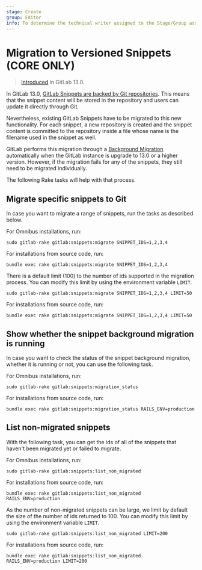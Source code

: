 ```yaml
---
stage: Create
group: Editor
info: To determine the technical writer assigned to the Stage/Group associated with this page, see https://about.gitlab.com/handbook/engineering/ux/technical-writing/#assignments
---
```


# Migration to Versioned Snippets **(CORE ONLY)**

> [Introduced](https://gitlab.com/gitlab-org/gitlab/-/issues/215861) in GitLab 13.0.

In GitLab 13.0, [GitLab Snippets are backed by Git repositories](../user/snippets.md#versioned-snippets).
This means that the snippet content will be stored in the repository
and users can update it directly through Git.

Nevertheless, existing GitLab Snippets have to be migrated to this new functionality.
For each snippet, a new repository is created and the snippet content is committed
to the repository inside a file whose name is the filename used in the snippet
as well.

GitLab performs this migration through a [Background Migration](../development/background_migrations.md)
automatically when the GitLab instance is upgrade to 13.0 or a higher version.
However, if the migration fails for any of the snippets, they still need
to be migrated individually.

The following Rake tasks will help with that process.

## Migrate specific snippets to Git

In case you want to migrate a range of snippets, run the tasks as described below.

For Omnibus installations, run:

```shell
sudo gitlab-rake gitlab:snippets:migrate SNIPPET_IDS=1,2,3,4
```

For installations from source code, run:

```shell
bundle exec rake gitlab:snippets:migrate SNIPPET_IDS=1,2,3,4
```

There is a default limit (100) to the number of ids supported in the migration
process. You can modify this limit by using the environment variable `LIMIT`.

```shell
sudo gitlab-rake gitlab:snippets:migrate SNIPPET_IDS=1,2,3,4 LIMIT=50
```

For installations from source code, run:

```shell
bundle exec rake gitlab:snippets:migrate SNIPPET_IDS=1,2,3,4 LIMIT=50
```

## Show whether the snippet background migration is running

In case you want to check the status of the snippet background migration,
whether it is running or not, you can use the following task.

For Omnibus installations, run:

```shell
sudo gitlab-rake gitlab:snippets:migration_status
```

For installations from source code, run:

```shell
bundle exec rake gitlab:snippets:migration_status RAILS_ENV=production
```

## List non-migrated snippets

With the following task, you can get the ids of all of the snippets
that haven't been migrated yet or failed to migrate.

For Omnibus installations, run:

```shell
sudo gitlab-rake gitlab:snippets:list_non_migrated
```

For installations from source code, run:

```shell
bundle exec rake gitlab:snippets:list_non_migrated RAILS_ENV=production
```

As the number of non-migrated snippets can be large, we limit
by default the size of the number of ids returned to 100. You can
modify this limit by using the environment variable `LIMIT`.

```shell
sudo gitlab-rake gitlab:snippets:list_non_migrated LIMIT=200
```

For installations from source code, run:

```shell
bundle exec rake gitlab:snippets:list_non_migrated RAILS_ENV=production LIMIT=200
```
